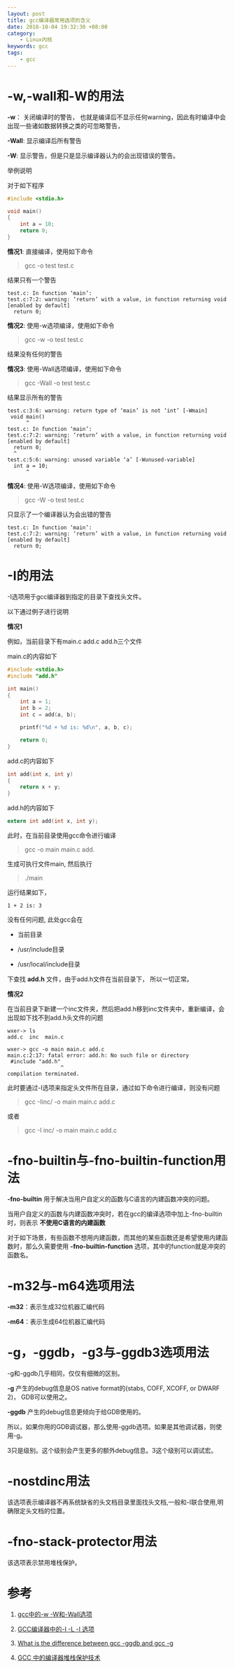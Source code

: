 ```yaml
---
layout: post
title: gcc编译器常用选项的含义
date: 2018-10-04 19:32:30 +08:00
category:
    - Linux内核
keywords: gcc
tags:
    - gcc
---
```


# -w,-wall和-W的用法

**-w**： 关闭编译时的警告， 也就是编译后不显示任何warning，因此有时编译中会出现一些诸如数据转换之类的可忽略警告，

**-Wall**: 显示编译后所有警告

**-W**: 显示警告，但是只是显示编译器认为的会出现错误的警告。

举例说明

对于如下程序

```c
#include <stdio.h>

void main()
{
    int a = 10;
    return 0;
}
```

**情况1**: 直接编译，使用如下命令

> gcc -o test test.c

结果只有一个警告

```
test.c: In function ‘main’:
test.c:7:2: warning: ‘return’ with a value, in function returning void [enabled by default]
  return 0;
```

**情况2**: 使用-w选项编译，使用如下命令

> gcc -w -o test test.c

结果没有任何的警告

**情况3**: 使用-Wall选项编译，使用如下命令

> gcc -Wall -o test test.c

结果显示所有的警告

```
test.c:3:6: warning: return type of ‘main’ is not ‘int’ [-Wmain]
 void main()
      ^
test.c: In function ‘main’:
test.c:7:2: warning: ‘return’ with a value, in function returning void [enabled by default]
  return 0;
  ^
test.c:5:6: warning: unused variable ‘a’ [-Wunused-variable]
  int a = 10;
      ^
```

**情况4**: 使用-W选项编译，使用如下命令

> gcc -W -o test test.c

只显示了一个编译器认为会出错的警告

```
test.c: In function ‘main’:
test.c:7:2: warning: ‘return’ with a value, in function returning void [enabled by default]
  return 0;
```

# -I的用法

-I选项用于gcc编译器到指定的目录下查找头文件。

以下通过例子进行说明

**情况1**

例如，当前目录下有main.c add.c add.h三个文件

main.c的内容如下

```c
#include <stdio.h>
#include "add.h"

int main()
{
	int a = 1;
	int b = 2;
	int c = add(a, b);

	printf("%d + %d is: %d\n", a, b, c);

	return 0;
}
```

add.c的内容如下

```c
int add(int x, int y)
{
	return x + y;
}
```

add.h的内容如下

```c
extern int add(int x, int y);
```

此时，在当前目录使用gcc命令进行编译

> gcc -o main main.c add.

生成可执行文件main, 然后执行

> ./main

运行结果如下，

```
1 + 2 is: 3
```

没有任何问题, 此处gcc会在

- 当前目录

- /usr/include目录

- /usr/local/include目录

下查找 **add.h** 文件，由于add.h文件在当前目录下， 所以一切正常。

**情况2**

在当前目录下新建一个inc文件夹，然后把add.h移到inc文件夹中，重新编译，会出现如下找不到add.h头文件的问题

```
wxer-> ls
add.c  inc  main.c

wxer-> gcc -o main main.c add.c
main.c:2:17: fatal error: add.h: No such file or directory
 #include "add.h"
                 ^
compilation terminated.
```

此时要通过-I选项来指定头文件所在目录，通过如下命令进行编译，则没有问题

> gcc -Iinc/ -o main main.c add.c

或者

> gcc -I inc/ -o main main.c add.c


# -fno-builtin与-fno-builtin-function用法

**-fno-builtin** 用于解决当用户自定义的函数与C语言的内建函数冲突的问题。

当用户自定义的函数与内建函数冲突时，若在gcc的编译选项中加上-fno-builtin时，则表示 **不使用C语言的内建函数**

对于如下场景，有些函数不想用内建函数，而其他的某些函数还是希望使用内建函数时，那么久需要使用 **-fno-builtin-function** 选项，其中的function就是冲突的函数名。

# -m32与-m64选项用法

**-m32**：表示生成32位机器汇编代码

**-m64**：表示生成64位机器汇编代码

# -g，-ggdb，-g3与-ggdb3选项用法

-g和-ggdb几乎相同，仅仅有细微的区别。

**-g** 产生的debug信息是OS native format的(stabs, COFF, XCOFF, or DWARF 2)， GDB可以使用之。

**-ggdb** 产生的debug信息更倾向于给GDB使用的。

所以，如果你用的GDB调试器，那么使用-ggdb选项。如果是其他调试器，则使用-g。

3只是级别。这个级别会产生更多的额外debug信息。3这个级别可以调试宏。

# -nostdinc用法

该选项表示编译器不再系统缺省的头文档目录里面找头文档,一般和-I联合使用,明确限定头文档的位置。

# -fno-stack-protector用法

该选项表示禁用堆栈保护。



# 参考

1. [gcc中的-w -W和-Wall选项](https://blog.csdn.net/m7548352/article/details/49520069)

2. [GCC编译器中的-I -L -l 选项](https://blog.csdn.net/qq_32790673/article/details/52873496)

3. [What is the difference between gcc -ggdb and gcc -g](https://stackoverflow.com/questions/668962/what-is-the-difference-between-gcc-ggdb-and-gcc-g)

4. [GCC 中的编译器堆栈保护技术](https://www.cnblogs.com/napoleon_liu/archive/2011/02/14/1953983.html)
